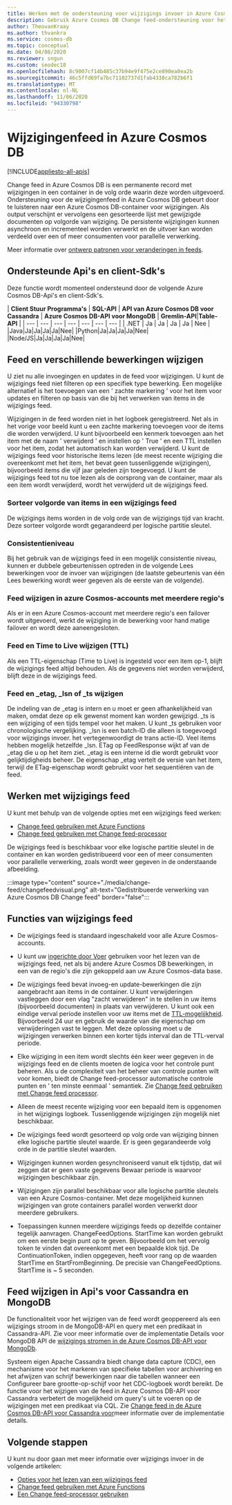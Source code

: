 ```yaml
---
title: Werken met de ondersteuning voor wijzigings invoer in Azure Cosmos DB
description: Gebruik Azure Cosmos DB Change feed-ondersteuning voor het bijhouden van wijzigingen in documenten, verwerking op basis van gebeurtenissen, zoals triggers, en houd caches en analyse systemen up-to-date
author: TheovanKraay
ms.author: thvankra
ms.service: cosmos-db
ms.topic: conceptual
ms.date: 04/08/2020
ms.reviewer: sngun
ms.custom: seodec18
ms.openlocfilehash: 8c9007cf14b485c37b94e9f475e2ce890ea0ea2b
ms.sourcegitcommit: 46c5ffd69fa7bc71102737d1fab4338ca782b6f1
ms.translationtype: MT
ms.contentlocale: nl-NL
ms.lasthandoff: 11/06/2020
ms.locfileid: "94330798"
---
```

# <a name="change-feed-in-azure-cosmos-db"></a>Wijzigingenfeed in Azure Cosmos DB
[!INCLUDE[appliesto-all-apis](includes/appliesto-all-apis.md)]

Change feed in Azure Cosmos DB is een permanente record met wijzigingen in een container in de volg orde waarin deze worden uitgevoerd. Ondersteuning voor de wijzigingenfeed in Azure Cosmos DB gebeurt door te luisteren naar een Azure Cosmos DB-container voor wijzigingen. Als output verschijnt er vervolgens een gesorteerde lijst met gewijzigde documenten op volgorde van wijziging. De persistente wijzigingen kunnen asynchroon en incrementeel worden verwerkt en de uitvoer kan worden verdeeld over een of meer consumenten voor parallelle verwerking.

Meer informatie over [ontwerp patronen voor veranderingen in feeds](change-feed-design-patterns.md).

## <a name="supported-apis-and-client-sdks"></a>Ondersteunde Api's en client-Sdk's

Deze functie wordt momenteel ondersteund door de volgende Azure Cosmos DB-Api's en client-Sdk's.

| **Client Stuur Programma's** | **SQL-API** | **API van Azure Cosmos DB voor Cassandra** | **Azure Cosmos DB-API voor MongoDB** | **Gremlin-API**|**Table-API** |
| --- | --- | --- | --- | --- | --- | --- |
| .NET | Ja | Ja | Ja | Ja | Nee |
|Java|Ja|Ja|Ja|Ja|Nee|
|Python|Ja|Ja|Ja|Ja|Nee|
|Node/JS|Ja|Ja|Ja|Ja|Nee|

## <a name="change-feed-and-different-operations"></a>Feed en verschillende bewerkingen wijzigen

U ziet nu alle invoegingen en updates in de feed voor wijzigingen. U kunt de wijzigings feed niet filteren op een specifiek type bewerking. Een mogelijke alternatief is het toevoegen van een ' zachte markering ' voor het item voor updates en filteren op basis van die bij het verwerken van items in de wijzigings feed.

Wijzigingen in de feed worden niet in het logboek geregistreerd. Net als in het vorige voor beeld kunt u een zachte markering toevoegen voor de items die worden verwijderd. U kunt bijvoorbeeld een kenmerk toevoegen aan het item met de naam ' verwijderd ' en instellen op ' True ' en een TTL instellen voor het item, zodat het automatisch kan worden verwijderd. U kunt de wijzigings feed voor historische items lezen (de meest recente wijziging die overeenkomt met het item, het bevat geen tussenliggende wijzigingen), bijvoorbeeld items die vijf jaar geleden zijn toegevoegd. U kunt de wijzigings feed tot nu toe lezen als de oorsprong van de container, maar als een item wordt verwijderd, wordt het verwijderd uit de wijzigings feed.

### <a name="sort-order-of-items-in-change-feed"></a>Sorteer volgorde van items in een wijzigings feed

De wijzigings items worden in de volg orde van de wijzigings tijd van kracht. Deze sorteer volgorde wordt gegarandeerd per logische partitie sleutel.

### <a name="consistency-level"></a>Consistentieniveau

Bij het gebruik van de wijzigings feed in een mogelijk consistentie niveau, kunnen er dubbele gebeurtenissen optreden in de volgende Lees bewerkingen voor de invoer van wijzigingen (de laatste gebeurtenis van één Lees bewerking wordt weer gegeven als de eerste van de volgende).

### <a name="change-feed-in-multi-region-azure-cosmos-accounts"></a>Feed wijzigen in azure Cosmos-accounts met meerdere regio's

Als er in een Azure Cosmos-account met meerdere regio's een failover wordt uitgevoerd, werkt de wijziging in de bewerking voor hand matige failover en wordt deze aaneengesloten.

### <a name="change-feed-and-time-to-live-ttl"></a>Feed en Time to Live wijzigen (TTL)

Als een TTL-eigenschap (Time to Live) is ingesteld voor een item op-1, blijft de wijzigings feed altijd behouden. Als de gegevens niet worden verwijderd, blijft deze in de wijzigings feed.  

### <a name="change-feed-and-_etag-_lsn-or-_ts"></a>Feed en _etag, _lsn of _ts wijzigen

De indeling van de _etag is intern en u moet er geen afhankelijkheid van maken, omdat deze op elk gewenst moment kan worden gewijzigd. _ts is een wijziging of een tijds tempel voor het maken. U kunt _ts gebruiken voor chronologische vergelijking. _lsn is een batch-ID die alleen is toegevoegd voor wijzigings invoer. het vertegenwoordigt de trans actie-ID. Veel items hebben mogelijk hetzelfde _lsn. ETag op FeedResponse wijkt af van de _etag die u op het item ziet. _etag is een interne id die wordt gebruikt voor gelijktijdigheids beheer. De eigenschap _etag vertelt de versie van het item, terwijl de ETag-eigenschap wordt gebruikt voor het sequentiëren van de feed.

## <a name="working-with-change-feed"></a>Werken met wijzigings feed

U kunt met behulp van de volgende opties met een wijzigings feed werken:

* [Change feed gebruiken met Azure Functions](change-feed-functions.md)
* [Change feed gebruiken met Change feed-processor](change-feed-processor.md) 

De wijzigings feed is beschikbaar voor elke logische partitie sleutel in de container en kan worden gedistribueerd voor een of meer consumenten voor parallelle verwerking, zoals wordt weer gegeven in de onderstaande afbeelding.

:::image type="content" source="./media/change-feed/changefeedvisual.png" alt-text="Gedistribueerde verwerking van Azure Cosmos DB Change feed" border="false":::

## <a name="features-of-change-feed"></a>Functies van wijzigings feed

* De wijzigings feed is standaard ingeschakeld voor alle Azure Cosmos-accounts.

* U kunt uw [ingerichte door Voer](request-units.md) gebruiken voor het lezen van de wijzigings feed, net als bij andere Azure Cosmos DB bewerkingen, in een van de regio's die zijn gekoppeld aan uw Azure Cosmos-data base.

* De wijzigings feed bevat invoeg-en update-bewerkingen die zijn aangebracht aan items in de container. U kunt verwijderingen vastleggen door een vlag "zacht verwijderen" in te stellen in uw items (bijvoorbeeld documenten) in plaats van verwijderen. U kunt ook een eindige verval periode instellen voor uw items met de [TTL-mogelijkheid](time-to-live.md). Bijvoorbeeld 24 uur en gebruik de waarde van die eigenschap om verwijderingen vast te leggen. Met deze oplossing moet u de wijzigingen verwerken binnen een korter tijds interval dan de TTL-verval periode.

* Elke wijziging in een item wordt slechts één keer weer gegeven in de wijzigings feed en de clients moeten de logica voor het controle punt beheren. Als u de complexiteit van het beheer van controle punten wilt voor komen, biedt de Change feed-processor automatische controle punten en ' ten minste eenmaal ' semantiek. Zie [Change feed gebruiken met Change feed processor](change-feed-processor.md).

* Alleen de meest recente wijziging voor een bepaald item is opgenomen in het wijzigings logboek. Tussenliggende wijzigingen zijn mogelijk niet beschikbaar.

* De wijzigings feed wordt gesorteerd op volg orde van wijziging binnen elke logische partitie sleutel waarde. Er is geen gegarandeerde volg orde in de partitie sleutel waarden.

* Wijzigingen kunnen worden gesynchroniseerd vanuit elk tijdstip, dat wil zeggen dat er geen vaste gegevens Bewaar periode is waarvoor wijzigingen beschikbaar zijn.

* Wijzigingen zijn parallel beschikbaar voor alle logische partitie sleutels van een Azure Cosmos-container. Met deze mogelijkheid kunnen wijzigingen van grote containers parallel worden verwerkt door meerdere gebruikers.

* Toepassingen kunnen meerdere wijzigings feeds op dezelfde container tegelijk aanvragen. ChangeFeedOptions. StartTime kan worden gebruikt om een eerste begin punt op te geven. Bijvoorbeeld om het vervolg token te vinden dat overeenkomt met een bepaalde klok tijd. De ContinuationToken, indien opgegeven, heeft voor rang op de waarden StartTime en StartFromBeginning. De precisie van ChangeFeedOptions. StartTime is ~ 5 seconden.

## <a name="change-feed-in-apis-for-cassandra-and-mongodb"></a>Feed wijzigen in Api's voor Cassandra en MongoDB

De functionaliteit voor het wijzigen van de feed wordt geoppereerd als een wijzigings stroom in de MongoDB-API en query met een predikaat in Cassandra-API. Zie voor meer informatie over de implementatie Details voor MongoDB API de [wijzigings stromen in de Azure Cosmos DB-API voor MongoDb](mongodb-change-streams.md).

Systeem eigen Apache Cassandra biedt change data capture (CDC), een mechanisme voor het markeren van specifieke tabellen voor archivering en het afwijzen van schrijf bewerkingen naar die tabellen wanneer een Configureer bare grootte-op-schijf voor het CDC-logboek wordt bereikt. De functie voor het wijzigen van de feed in Azure Cosmos DB-API voor Cassandra verbetert de mogelijkheid om query's uit te voeren op de wijzigingen met een predikaat via CQL. Zie [Change feed in de Azure Cosmos DB-API voor Cassandra voor](cassandra-change-feed.md)meer informatie over de implementatie details.

## <a name="next-steps"></a>Volgende stappen

U kunt nu door gaan met meer informatie over wijzigings invoer in de volgende artikelen:

* [Opties voor het lezen van een wijzigings feed](read-change-feed.md)
* [Change feed gebruiken met Azure Functions](change-feed-functions.md)
* [Een Change feed-processor gebruiken](change-feed-processor.md)
